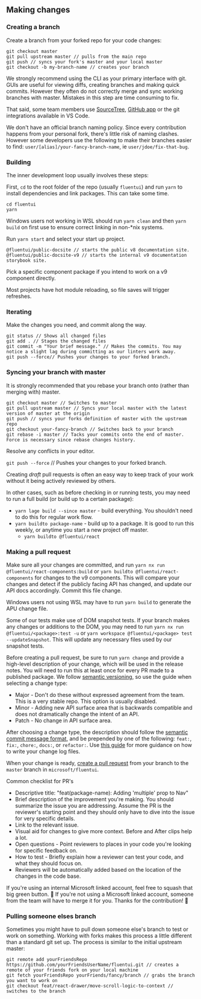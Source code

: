 ## Making changes

### Creating a branch

Create a branch from your forked repo for your code changes:

```
git checkout master
git pull upstream master // pulls from the main repo
git push // syncs your fork's master and your local master
git checkout -b my-branch-name // creates your branch
```

We strongly recommend using the CLI as your primary interface with git. GUIs are useful for viewing diffs, creating branches and making quick commits. However they often do not correctly merge and sync working branches with master. Mistakes in this step are time consuming to fix.

That said, some team members use [SourceTree](https://www.sourcetreeapp.com/), [GitHub app](https://desktop.github.com/) or the git integrations available in VS Code.

We don't have an official branch naming policy. Since every contribution happens from your personal fork, there's little risk of naming clashes. However some developers use the following to make their branches easier to find: `user/[alias]/your-fancy-branch-name`, ie `user/jdoe/fix-that-bug`.

### Building

The inner development loop usually involves these steps:

First, `cd` to the root folder of the repo (usually `fluentui`) and run `yarn` to install dependencies and link packages. This can take some time.

```
cd fluentui
yarn
```

Windows users not working in WSL should run `yarn clean` and then `yarn build` on first use to ensure correct linking in non-\*nix systems.

Run `yarn start` and select your start up project.

```
@fluentui/public-docsite // starts the public v8 documentation site.
@fluentui/public-docsite-v9 // starts the internal v9 documentation storybook site.
```

Pick a specific component package if you intend to work on a v9 component directly.

Most projects have hot module reloading, so file saves will trigger refreshes.

### Iterating

Make the changes you need, and commit along the way.

```
git status // Shows all changed files
git add . // Stages the changed files
git commit -m "Your brief message." // Makes the commits. You may notice a slight lag during committing as our linters work away.
git push --force// Pushes your changes to your forked branch.
```

### Syncing your branch with master

It is strongly recommended that you rebase your branch onto (rather than merging with) master.

```
git checkout master // Switches to master
git pull upstream master // Syncs your local master with the latest version of master at the origin
git push // syncs your forks definition of master with the upstream repo
git checkout your-fancy-branch // Switches back to your branch
git rebase -i master // Tacks your commits onto the end of master. Force is necessary since rebase changes history.
```

Resolve any conflicts in your editor.

`git push --force` // Pushes your changes to your forked branch.

Creating _draft_ pull requests is often an easy way to keep track of your work without it being actively reviewed by others.

In other cases, such as before checking in or running tests, you may need to run a full build (or build up to a certain package):

- `yarn lage build --since master` - build everything. You shouldn't need to do this for regular work flow.
- `yarn buildto package-name` - build up to a package. It is good to run this weekly, or anytime you start a new project off master.
  - `yarn buildto @fluentui/react`

### Making a pull request

Make sure all your changes are committed, and run `yarn nx run @fluentui/react-components:build` or `yarn buildto @fluentui/react-components` for changes to the v9 components. This will compare your changes and detect if the publicly facing API has changed, and update our API docs accordingly. Commit this file change.

Windows users not using WSL may have to run `yarn build` to generate the APU change file.

Some of our tests make use of DOM snapshot tests. If your branch makes any changes or additions to the DOM, you may need to run `yarn nx run @fluentui/<package>:test -u` or `yarn workspace @fluentui/<package> test --updateSnapshot`. This will update any necessary files used by our snapshot tests.

Before creating a pull request, be sure to run `yarn change` and provide a high-level description of your change, which will be used in the release notes. You will need to run this at least once for every PR made to a published package. We follow [semantic versioning](https://semver.org/), so use the guide when selecting a change type:

- Major - Don't do these without expressed agreement from the team. This is a very stable repo. This option is usually disabled.
- Minor - Adding new API surface area that is backwards compatible and does not dramatically change the intent of an API.
- Patch - No change in API surface area.

After choosing a change type, the description should follow the [semantic commit message format](https://gist.github.com/joshbuchea/6f47e86d2510bce28f8e7f42ae84c716), and be prepended by one of the following: `feat:`, `fix:`, `chore:`, `docs:`, or `refactor:`. Use [this guide](https://www.conventionalcommits.org/en/v1.0.0/#summary) for more guidance on how to write your change log files.

When your change is ready, [create a pull request](https://github.com/microsoft/fluentui/pulls) from your branch to the `master` branch in `microsoft/fluentui`.

Common checklist for PR's

- Descriptive title: "feat(package-name): Adding 'multiple' prop to Nav"
- Brief description of the improvement you're making. You should summarize the issue you are addressing. Assume the PR is the reviewer's starting point and they should only have to dive into the issue for very specific details.
- Link to the relevant issue.
- Visual aid for changes to give more context. Before and After clips help a lot.
- Open questions - Point reviewers to places in your code you're looking for specific feedback on.
- How to test - Briefly explain how a reviewer can test your code, and what they should focus on.
- Reviewers will be automatically added based on the location of the changes in the code base.

If you're using an internal Microsoft linked account, feel free to squash that big green button. 🎉
If you're not using a Microsoft linked account, someone from the team will have to merge it for you. Thanks for the contribution! 🙏

### Pulling someone elses branch

Sometimes you might have to pull down someone else's branch to test or work on something. Working with forks makes this process a little different than a standard git set up. The process is similar to the initial upstream master:

```
git remote add yourFriendsRepo https://github.com/yourFriendsUserName/fluentui.git // creates a remote of your friends fork on your local machine
git fetch yourFriendsRepo yourFriends/fancy/branch // grabs the branch you want to work on
git checkout feat/react-drawer/move-scroll-logic-to-context // switches to the branch
```
